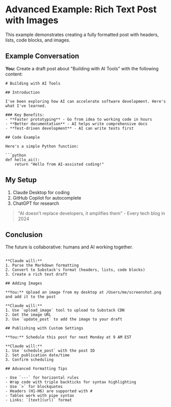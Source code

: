 # Advanced Example: Rich Text Post with Images

This example demonstrates creating a fully formatted post with headers, lists, code blocks, and images.

## Example Conversation

**You:** Create a draft post about "Building with AI Tools" with the following content:

```
# Building with AI Tools

## Introduction

I've been exploring how AI can accelerate software development. Here's what I've learned.

### Key Benefits:
- **Faster prototyping** - Go from idea to working code in hours
- **Better documentation** - AI helps write comprehensive docs
- **Test-driven development** - AI can write tests first

## Code Example

Here's a simple Python function:

```python
def hello_ai():
    return "Hello from AI-assisted coding!"
```

## My Setup

1. Claude Desktop for coding
2. GitHub Copilot for autocomplete
3. ChatGPT for research

> "AI doesn't replace developers, it amplifies them" - Every tech blog in 2024

## Conclusion

The future is collaborative: humans and AI working together.
```

**Claude will:**
1. Parse the Markdown formatting
2. Convert to Substack's format (headers, lists, code blocks)
3. Create a rich text draft

## Adding Images

**You:** Upload an image from my desktop at /Users/me/screenshot.png and add it to the post

**Claude will:**
1. Use `upload_image` tool to upload to Substack CDN
2. Get the image URL
3. Use `update_post` to add the image to your draft

## Publishing with Custom Settings

**You:** Schedule this post for next Monday at 9 AM EST

**Claude will:**
1. Use `schedule_post` with the post ID
2. Set publication date/time
3. Confirm scheduling

## Advanced Formatting Tips

- Use `---` for horizontal rules
- Wrap code with triple backticks for syntax highlighting
- Use `>` for blockquotes
- Headers (H1-H6) are supported with #
- Tables work with pipe syntax
- Links: `[text](url)` format